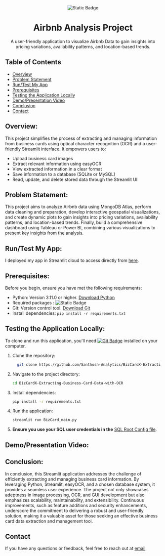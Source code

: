 <div align="center">
    <img alt="Static Badge" src="https://img.shields.io/badge/Airbnb-Analysis-red?style=for-the-badge&logo=Python&logoColor=%233776AB">

</div>


# <div align="center"> Airbnb Analysis  Project</div>
<div align="center"> A user-friendly application to visualize Airbnb Data to gain insights into pricing variations, availability patterns, and location-based trends.</div>





## Table of Contents

- [Overview](#overview)
- [Problem Statement](#problem-statement)
- [Run/Test My App](#run/test-my-app)
- [Prerequisites](#prerequisites)
- [Testing the Application Locally](#testing-the-application-locally)
- [Demo/Presentation Video](#demopresentation-video)
- [Conclusion](#conclusion)
- [Contact](#contact)


## Overview:

This project simplifies the process of extracting and managing information from business cards using optical character recognition (OCR) and a user-friendly Streamlit interface. It empowers users to:

- Upload business card images
- Extract relevant information using easyOCR
- View extracted information in a clear format
- Save information to a database (SQLite or MySQL)
- Read, update, and delete stored data through the Streamlit UI

## Problem Statement:

This project aims to analyze Airbnb data using MongoDB Atlas, perform data cleaning and preparation, develop interactive geospatial visualizations, and create dynamic plots to gain insights into pricing variations, availability patterns, and location-based trends. Finally, build a comprehensive dashboard using Tableau or Power BI, combining various visualizations to present key insights from the analysis.

## Run/Test My App:
I deployed my app in Streamlit cloud to access directly from [here](https://santhosh-airbnb-analysis.streamlit.app/).

## Prerequisites:

Before you begin, ensure you have met the following requirements:

- Python: Version 3.11.0 or higher. [Download Python](https://www.python.org/downloads/)
- Required packages : <img alt="Static Badge" src="https://img.shields.io/badge/Streamlit_easyOCR-Install_using_pip-red">
- Git: Version control tool. [Download Git](https://git-scm.com/downloads)
- Install dependencies: `pip install -r requirements.txt`

## Testing the Application Locally:
To clone and run this application, you'll need [![Git Badge](https://img.shields.io/badge/Git-red?style=flat-square&logo=git&logoColor=%23F05032&label=Install)](https://git-scm.com/) installed on your computer. 

1. Clone the repository:

      ``` bash
        git clone https://github.com/Santhosh-Analytics/BizCardX-Extracting-Business-Card-Data-with-OCR

3. Navigate to the project directory:
    ``` bash
    cd BizCardX-Extracting-Business-Card-Data-with-OCR
5. Install dependencies:
      ``` bash
    pip install -r requirements.txt
      
7. Run the application:
     ``` bash
    streamlit run BizCard_main.py
10. **Ensure you use your SQL user credentials in the** [SQL Root Config file](https://github.com/Santhosh-Analytics/BizCardX-Extracting-Business-Card-Data-with-OCR/blob/main/SQL_root_config.py).


## Demo/Presentation Video:


## Conclusion:
In conclusion, this Streamlit application addresses the challenge of efficiently extracting and managing business card information. By leveraging Python, Streamlit, easyOCR, and a chosen database system, it provides a seamless user experience. The project not only showcases adeptness in image processing, OCR, and GUI development but also emphasizes scalability, maintainability, and extensibility. Continuous improvements, such as feature additions and security enhancements, underscore the commitment to delivering a robust and user-friendly solution, making it a valuable asset for those seeking an effective business card data extraction and management tool.

## Contact
If you have any questions or feedback, feel free to reach out at [email](mailto:santhosh90612@gmail.com).
